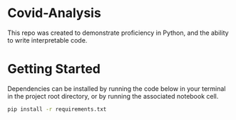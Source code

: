 # Covid-Analysis
This repo was created to demonstrate proficiency in Python, and the ability to write interpretable code.

# Getting Started
Dependencies can be installed by running the code below in your terminal in the project root directory, or by running the associated notebook cell.
```bash
pip install -r requirements.txt
```
